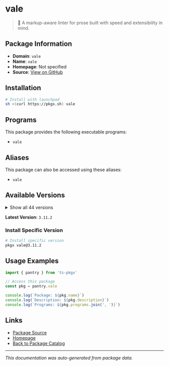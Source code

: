 # vale

> :pencil: A markup-aware linter for prose built with speed and extensibility in mind.

## Package Information

- **Domain**: `vale`
- **Name**: `vale`
- **Homepage**: Not specified
- **Source**: [View on GitHub](https://github.com/pkgxdev/pantry/tree/main/projects/vale.sh/package.yml)

## Installation

```bash
# Install with launchpad
sh <(curl https://pkgx.sh) vale
```

## Programs

This package provides the following executable programs:

- `vale`

## Aliases

This package can also be accessed using these aliases:

- `vale`

## Available Versions

<details>
<summary>Show all 44 versions</summary>

- `3.11.2`, `3.11.1`, `3.11.0`, `3.10.0`, `3.9.6`
- `3.9.5`, `3.9.4`, `3.9.3`, `3.9.2`, `3.9.1`
- `3.9.0`, `3.8.0`, `3.7.1`, `3.7.0`, `3.6.1`
- `3.6.0`, `3.5.0`, `3.4.2`, `3.4.1`, `3.4.0`
- `3.3.1`, `3.3.0`, `3.2.2`, `3.2.1`, `3.2.0`
- `3.1.0`, `3.0.7`, `3.0.6`, `3.0.5`, `3.0.4`
- `3.0.3`, `3.0.2`, `3.0.1`, `3.0.0`, `2.30.0`
- `2.29.7`, `2.29.6`, `2.29.5`, `2.29.4`, `2.29.3`
- `2.29.2`, `2.29.1`, `2.29.0`, `2.28.3`

</details>

**Latest Version**: `3.11.2`

### Install Specific Version

```bash
# Install specific version
pkgx vale@3.11.2
```

## Usage Examples

```typescript
import { pantry } from 'ts-pkgx'

// Access this package
const pkg = pantry.vale

console.log(`Package: ${pkg.name}`)
console.log(`Description: ${pkg.description}`)
console.log(`Programs: ${pkg.programs.join(', ')}`)
```

## Links

- [Package Source](https://github.com/pkgxdev/pantry/tree/main/projects/vale.sh/package.yml)
- [Homepage](#)
- [Back to Package Catalog](../package-catalog.md)

---

*This documentation was auto-generated from package data.*
